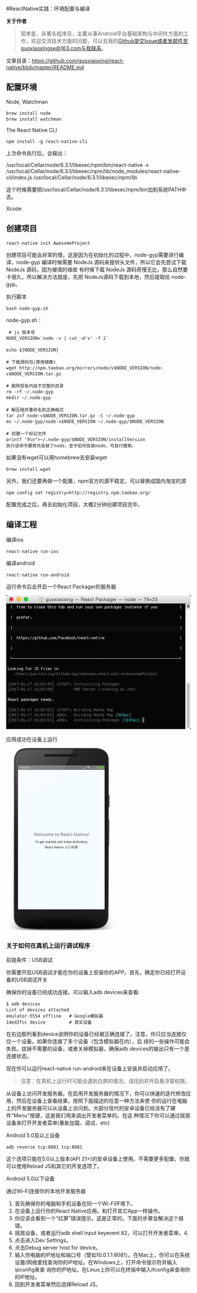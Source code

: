 #ReactNative实践：环境配置与编译

**关于作者**

>郭孝星，非著名程序员，主要从事Android平台基础架构与中间件方面的工作，欢迎交流技术方面的问题，可以去我的[Github](https://github.com/guoxiaoxing)提交Issue或者发邮件至guoxiaoxingse@163.com与我联系。

文章目录：https://github.com/guoxiaoxing/react-native/blob/master/README.md

## 配置环境

Node, Watchman 

```
brew install node
brew install watchman
```

The React Native CLI

```
npm install -g react-native-cli
```

上次命令执行后，会输出：

/usr/local/Cellar/node/6.3.1/libexec/npm/bin/react-native -> /usr/local/Cellar/node/6.3.1/libexec/npm/lib/node_modules/react-native-cli/index.js
/usr/local/Cellar/node/6.3.1/libexec/npm/lib

这个时候需要把/usr/local/Cellar/node/6.3.1/libexec/npm/bin加到系统PATH中去。

Xcode 

## 创建项目

```
react-native init AwesomeProject
```

创建项目可能会非常的慢，这是因为在初始化的过程中，node-gyp需要进行编译，node-gyp 编译时候需要 NodeJs 源码来提供头文件，所以它会先尝试下载 NodeJs 源码，因为被墙的缘故
有时候下载 NodeJs 源码奇慢无比，那么自然要卡很久。所以解决方法就是，先把 NodeJs源码下载到本地，然后提取给 node-gyp。

执行脚本

```
bash node-gyp.sh
```

node-gyp.sh：

```
 # js 版本号
NODE_VERSION=`node -v | cut -d'v' -f 2`

echo ${NODE_VERSION}

# 下载源码包(使用镜像)
wget http://npm.taobao.org/mirrors/node/v$NODE_VERSION/node-v$NODE_VERSION.tar.gz

# 删除现有内容不完整的目录
rm -rf ~/.node-gyp
mkdir ~/.node-gyp

# 解压缩并重命名到正确格式
tar zxf node-v$NODE_VERSION.tar.gz -C ~/.node-gyp
mv ~/.node-gyp/node-v$NODE_VERSION ~/.node-gyp/$NODE_VERSION

# 创建一个标记文件
printf "9\n">~/.node-gyp/$NODE_VERSION/installVersion
执行该命令要首先安装了node，至于如何安装node，可自行搜索。

```

如果没有wget可以用homebrew去安装wget

```
brew install wget
```

另外，我们还要再做一个配置，npm官方的源不稳定，可以替换成国内淘宝的源

```
npm config set registry=http://registry.npm.taobao.org/
```

配置完成之后，再去初始化项目，大概2分钟创建项目完毕。

## 编译工程

编译ios

```
react-native run-ios
```

编译android

```
react-native run-android
```


运行命令后会开启一个React Packager的服务器

![](/art/run-android.png)

应用成功在设备上运行

<img src="/art/react_native_demo.png" width="300" height="500"/>

### 关于如何在真机上运行调试程序


前提条件：USB调试

你需要开启USB调试才能在你的设备上安装你的APP。首先，确定你已经打开设备的USB调试开关

确保你的设备已经成功连接。可以输入adb devices来查看:

```
$ adb devices
List of devices attached
emulator-5554 offline   # Google模拟器
14ed2fcc device         # 真实设备

```

在右边那列看到device说明你的设备已经被正确连接了。注意，你只应当连接仅仅一个设备。如果你连接了多个设备（包含模拟器在内），后
续的一些操作可能会失败。拔掉不需要的设备，或者关掉模拟器，确保adb devices的输出只有一个是连接状态。

现在你可以运行react-native run-android来在设备上安装并启动应用了。

>注意：在真机上运行时可能会遇到白屏的情况，请找到并开启悬浮窗权限。

从设备上访问开发服务器。在启用开发服务器的情况下，你可以快速的迭代修改应用，然后在设备上查看结果。按照下面描述的任意一种方法来使
你的运行在电脑上的开发服务器可以从设备上访问到。大部分现代的安卓设备已经没有了硬件"Menu"按键，这是我们用来调出开发者菜单的。在这
种情况下你可以通过摇晃设备来打开开发者菜单(重新加载、调试、etc)

Android 5.0及以上设备

```
adb reverse tcp:8081 tcp:8081
```

这个选项只能在5.0以上版本(API 21+)的安卓设备上使用。不需要更多配置，你就可以使用Reload JS和其它的开发选项了。

Android 5.0以下设备

通过Wi-Fi连接你的本地开发服务器

1. 首先确保你的电脑和手机设备在同一个Wi-Fi环境下。
2. 在设备上运行你的React Native应用。和打开其它App一样操作。
3. 你应该会看到一个“红屏”错误提示。这是正常的，下面的步骤会解决这个报错。
5. 摇晃设备，或者运行adb shell input keyevent 82，可以打开开发者菜单。4. 
6. 点击进入Dev Settings。
7. 点击Debug server host for device。
8. 输入你电脑的IP地址和端口号（譬如10.0.1.1:8081）。在Mac上，你可以在系统设置/网络里找查询你的IP地址。在Windows上，打开命令提示符并输入ipconfig来查
询你的IP地址。在Linux上你可以在终端中输入ifconfig来查询你的IP地址。
9. 回到开发者菜单然后选择Reload JS。
